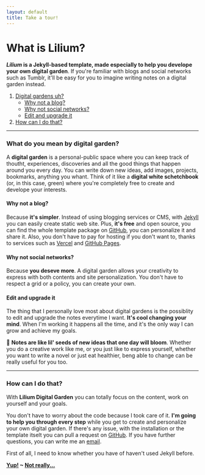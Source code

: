 ```yaml
---
layout: default
title: Take a tour!
---
```


# What is Lilium?

__*Lilium* is a Jekyll-based template, made especially to help you develope your own digital garden__. If you're familiar with blogs and social networks such as Tumblr, it'll be easy for you to imagine writing notes on a digital garden instead.

1. [Digital gardens uh?](#digital-gardens)
   * [Why not a blog?](#not-a-blog)
   * [Why not social networks?](#not-social-networks)
   * [Edit and upgrade it](#edit-and-upgrade)
2. [How can I do that?](#with-lilium)

<hr>

<h3 id="digital-gardens">What do you mean by digital garden?</h3>

A **digital garden** is a personal-public space where you can keep track of thoutht, experiences, discoveries and all the good things that happen around you every day. You can write down new ideas, add images, projects, bookmarks, anything you whant. Think of it like a **digital white schetchbook** (or, in this case, green) where you're completely free to create and develope your interests.

<h4 id="not-a-blog">Why not a blog?</h4>

Because **it's simpler**. Instead of using blogging services or CMS, with [Jekyll](https://jekyllrb.com/) you can easily create static web site. Plus, **it's free** and open source, you can find the whole template package on [GitHub](https://github.com/crixer18/lilium-digital-garden-jekyll), you can personalize it and share it. Also, you don't have to pay for hosting if you don't want to, thanks to services such as [Vercel](https://vercel.com/signup) and [GitHub Pages](https://pages.github.com/).

<h4 id="not-social-networks">Why not social networks?</h4>

Because **you deseve more**. A digital garden allows your creativity to express with both contents and site personalization. You don't have to respect a grid or a policy, you can create your own. 

<h4 id="edit-and-upgrade">Edit and upgrade it</h4>

The thing that I personally love most about digital gardens is the possiblity to edit and upgrade the notes everytime I want. **It's cool changing your mind**. When I'm working it happens all the time, and it's the only way I can grow and achieve my goals.

🌱 **Notes are like lil' seeds of new ideas that one day will bloom**. Whether you do a creative work like me, or you just like to express yourself, whether you want to write a novel or just eat healthier, beng able to change can be really useful for you too.

<hr>

<h3 id="with-lilium">How can I do that?</h3>

With **Lilium Digital Garden** you can totally focus on the content, work on yourself and your goals.

You don't have to worry about the code because I took care of it. **I'm going to help you through every step** while you get to create and personalize your own digital garden. If there's any issue, with the installation or the template itselt you can pull a request on [GitHub](https://github.com/crixer18/lilium-digital-garden-jekyll). If you have further questions, you can write me an [email](mailto:web@zulianis.eu).

First of all, I need to know whether you have of haven't used Jekyll before.

**[Yup!](/docs/set-up-lilium.md) ~ [Not really...](/docs/set-up-jekyll.md)**

